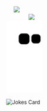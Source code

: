 <div>
  <img height="180em" style="padding:20px" src="https://github-readme-stats.vercel.app/api?username=PedroGomes15&show_icons=true&theme=github_dark">
  <img height="180em" src="https://github-readme-stats.vercel.app/api/top-langs/?username=PedroGomes15&layout=compact&show_icons=true&theme=github_dark">
</div>

<div>
   <img src="https://github.com/rafaballerini/rafaballerini/blob/output/github-contribution-grid-snake.svg">
</div>

![Jokes Card](https://readme-jokes.vercel.app/api?theme=react)
